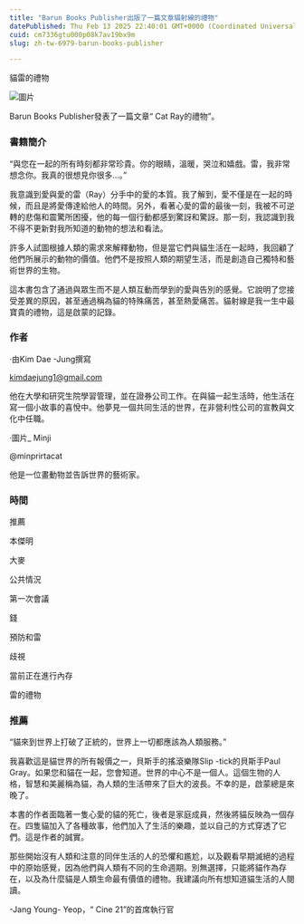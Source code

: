 ```yaml
---
title: "Barun Books Publisher出版了一篇文章貓射線的禮物"
datePublished: Thu Feb 13 2025 22:40:01 GMT+0000 (Coordinated Universal Time)
cuid: cm7336gtu000p08k7av19bx9m
slug: zh-tw-6979-barun-books-publisher

---
```



貓雷的禮物

![圖片](https://cdn.hashnode.com/res/hashnode/image/upload/v1739435822818/fe59e1ae-4525-4cd0-80a2-07503bff0283.jpeg)

Barun Books Publisher發表了一篇文章“ Cat Ray的禮物”。

### 書籍簡介

“與您在一起的所有時刻都非常珍貴。你的眼睛，溫暖，哭泣和嬉戲。雷，我非常想念你。我真的很想見你很多...。”

我意識到愛與愛的雷（Ray）分手中的愛的本質。我了解到，愛不僅是在一起的時候，而且是將愛傳達給他人的時間。另外，看著心愛的雷的最後一刻，我被不可逆轉的悲傷和震驚所困擾，他的每一個行動都感到驚訝和驚訝。那一刻，我認識到我不得不更新對我所知道的動物的想法和看法。

許多人試圖根據人類的需求來解釋動物，但是當它們與貓生活在一起時，我回顧了他們所展示的動物的價值。他們不是按照人類的期望生活，而是創造自己獨特和藝術世界的生物。

這本書包含了通過與眾生而不是人類互動而學到的愛與告別的感覺。它說明了您接受差異的原因，甚至通過稱為貓的特殊痛苦，甚至熱愛痛苦。貓射線是我一生中最寶貴的禮物，這是啟蒙的記錄。

### 作者

·由Kim Dae -Jung撰寫

kimdaejung1@gmail.com

他在大學和研究生院學習管理，並在證券公司工作。在與貓一起生活時，他生活在寫一個小故事的喜悅中。他夢見一個共同生活的世界，在非營利性公司的宣教與文化中任職。

·圖片_ Minji

@minprirtacat

他是一位畫動物並告訴世界的藝術家。

### 時間

推薦

本傑明

大麥

公共情況

第一次會議

錢

預防和雷

歧視

當前正在進行內存

雷的禮物

### 推薦

“貓來到世界上打破了正統的，世界上一切都應該為人類服務。”

我喜歡這是貓世界的所有報價之一，貝斯手的搖滾樂隊Slip -tick的貝斯手Paul Gray。如果您和貓在一起，您會知道。世界的中心不是一個人。這個生物的人格，智慧和美麗稱為貓，為人類的生活帶來了巨大的波長。不幸的是，啟蒙總是來晚了。

本書的作者面臨著一隻心愛的貓的死亡，後者是家庭成員，然後將貓反映為一個存在。四隻貓加入了各種故事，他們加入了生活的樂趣，並以自己的方式穿透了它們。這是作者的誠實。

那些開始沒有人類和注意的同伴生活的人的恐懼和尷尬，以及觀看早期滅絕的過程中的原始感覺，因為他們與人類有不同的生命週期。別無選擇，只能將貓作為存在，以及為什麼貓是人類生命最有價值的禮物。我建議向所有想知道貓生活的人閱讀。

-Jang Young- Yeop，“ Cine 21”的首席執行官